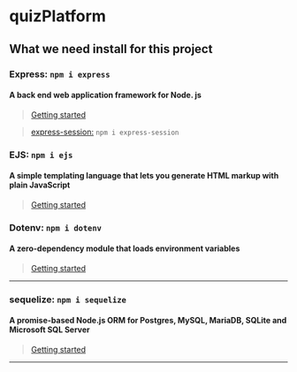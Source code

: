 # quizPlatform

## What we need install for this project

### Express: ```npm i express```
#### A back end web application framework for Node. js
> [Getting started](https://expressjs.com/en/starter/installing.html)

>[express-session:](https://www.npmjs.com/package/express-session) ```npm i express-session```

### EJS: ```npm i ejs```
#### A simple templating language that lets you generate HTML markup with plain JavaScript
> [Getting started](https://ejs.co/#install)

### Dotenv: ```npm i dotenv```
#### A zero-dependency module that loads environment variables
> [Getting started](https://github.com/motdotla/dotenv#readme)
---
### sequelize: ```npm i sequelize```
#### A promise-based Node.js ORM for Postgres, MySQL, MariaDB, SQLite and Microsoft SQL Server
> [Getting started](https://sequelize.org/)
---
